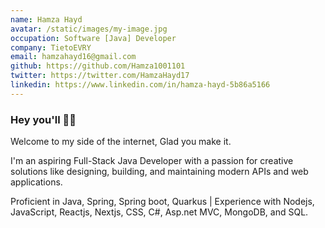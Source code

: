```yaml
---
name: Hamza Hayd
avatar: /static/images/my-image.jpg
occupation: Software [Java] Developer
company: TietoEVRY
email: hamzahayd16@gmail.com
github: https://github.com/Hamza1001101
twitter: https://twitter.com/HamzaHayd17
linkedin: https://www.linkedin.com/in/hamza-hayd-5b86a5166
---
```


### Hey you'll 👋🏽 <br />

Welcome to my side of the internet, Glad you make it. <br />

I'm an aspiring Full-Stack Java Developer with a passion for creative solutions like designing, building, and maintaining modern APIs and web applications.

Proficient in Java, Spring, Spring boot, Quarkus | Experience with Nodejs, JavaScript, Reactjs, Nextjs, CSS, C#, Asp.net MVC, MongoDB, and SQL.
